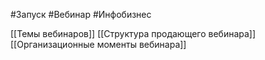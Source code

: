 #Запуск #Вебинар #Инфобизнес 

[[Темы вебинаров]]
[[Структура продающего вебинара]]
[[Организационные моменты вебинара]]
